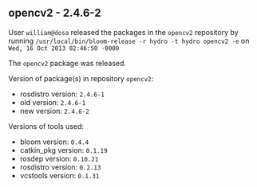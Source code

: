 ## opencv2 - 2.4.6-2

User `william@dosa` released the packages in the `opencv2` repository by running `/usr/local/bin/bloom-release -r hydro -t hydro opencv2 -e` on `Wed, 16 Oct 2013 02:46:50 -0000`

The `opencv2` package was released.

Version of package(s) in repository `opencv2`:
- rosdistro version: `2.4.6-1`
- old version: `2.4.6-1`
- new version: `2.4.6-2`

Versions of tools used:
- bloom version: `0.4.4`
- catkin_pkg version: `0.1.19`
- rosdep version: `0.10.21`
- rosdistro version: `0.2.13`
- vcstools version: `0.1.31`


